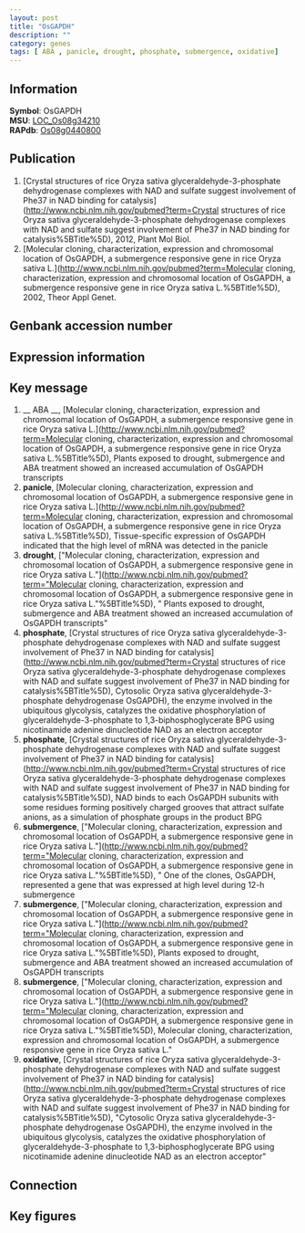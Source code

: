 ```yaml
---
layout: post
title: "OsGAPDH"
description: ""
category: genes
tags: [ ABA , panicle, drought, phosphate, submergence, oxidative]
---
```


## Information
__Symbol__: OsGAPDH  
__MSU__: [LOC_Os08g34210](http://rice.plantbiology.msu.edu/cgi-bin/ORF_infopage.cgi?orf=LOC_Os08g34210)  
__RAPdb__: [Os08g0440800](http://rapdb.dna.affrc.go.jp/viewer/gbrowse_details/irgsp1?name=Os08g0440800)  

## Publication
1. [Crystal structures of rice Oryza sativa glyceraldehyde-3-phosphate dehydrogenase complexes with NAD and sulfate suggest involvement of Phe37 in NAD binding for catalysis](http://www.ncbi.nlm.nih.gov/pubmed?term=Crystal structures of rice Oryza sativa glyceraldehyde-3-phosphate dehydrogenase complexes with NAD and sulfate suggest involvement of Phe37 in NAD binding for catalysis%5BTitle%5D), 2012, Plant Mol Biol.
2. [Molecular cloning, characterization, expression and chromosomal location of OsGAPDH, a submergence responsive gene in rice  Oryza sativa L.](http://www.ncbi.nlm.nih.gov/pubmed?term=Molecular cloning, characterization, expression and chromosomal location of OsGAPDH, a submergence responsive gene in rice  Oryza sativa L.%5BTitle%5D), 2002, Theor Appl Genet.

## Genbank accession number

## Expression information

## Key message
1. __ ABA __, [Molecular cloning, characterization, expression and chromosomal location of OsGAPDH, a submergence responsive gene in rice  Oryza sativa L.](http://www.ncbi.nlm.nih.gov/pubmed?term=Molecular cloning, characterization, expression and chromosomal location of OsGAPDH, a submergence responsive gene in rice  Oryza sativa L.%5BTitle%5D),  Plants exposed to drought, submergence and ABA treatment showed an increased accumulation of OsGAPDH transcripts
2. __panicle__, [Molecular cloning, characterization, expression and chromosomal location of OsGAPDH, a submergence responsive gene in rice  Oryza sativa L.](http://www.ncbi.nlm.nih.gov/pubmed?term=Molecular cloning, characterization, expression and chromosomal location of OsGAPDH, a submergence responsive gene in rice  Oryza sativa L.%5BTitle%5D),  Tissue-specific expression of OsGAPDH indicated that the high level of mRNA was detected in the panicle
3. __drought__, ["Molecular cloning, characterization, expression and chromosomal location of OsGAPDH, a submergence responsive gene in rice  Oryza sativa L."](http://www.ncbi.nlm.nih.gov/pubmed?term="Molecular cloning, characterization, expression and chromosomal location of OsGAPDH, a submergence responsive gene in rice  Oryza sativa L."%5BTitle%5D), " Plants exposed to drought, submergence and ABA treatment showed an increased accumulation of OsGAPDH transcripts"
4. __phosphate__, [Crystal structures of rice Oryza sativa glyceraldehyde-3-phosphate dehydrogenase complexes with NAD and sulfate suggest involvement of Phe37 in NAD binding for catalysis](http://www.ncbi.nlm.nih.gov/pubmed?term=Crystal structures of rice Oryza sativa glyceraldehyde-3-phosphate dehydrogenase complexes with NAD and sulfate suggest involvement of Phe37 in NAD binding for catalysis%5BTitle%5D), Cytosolic Oryza sativa glyceraldehyde-3-phosphate dehydrogenase OsGAPDH), the enzyme involved in the ubiquitous glycolysis, catalyzes the oxidative phosphorylation of glyceraldehyde-3-phosphate to 1,3-biphosphoglycerate BPG using nicotinamide adenine dinucleotide NAD as an electron acceptor
5. __phosphate__, [Crystal structures of rice Oryza sativa glyceraldehyde-3-phosphate dehydrogenase complexes with NAD and sulfate suggest involvement of Phe37 in NAD binding for catalysis](http://www.ncbi.nlm.nih.gov/pubmed?term=Crystal structures of rice Oryza sativa glyceraldehyde-3-phosphate dehydrogenase complexes with NAD and sulfate suggest involvement of Phe37 in NAD binding for catalysis%5BTitle%5D),  NAD binds to each OsGAPDH subunits with some residues forming positively charged grooves that attract sulfate anions, as a simulation of phosphate groups in the product BPG
6. __submergence__, ["Molecular cloning, characterization, expression and chromosomal location of OsGAPDH, a submergence responsive gene in rice  Oryza sativa L."](http://www.ncbi.nlm.nih.gov/pubmed?term="Molecular cloning, characterization, expression and chromosomal location of OsGAPDH, a submergence responsive gene in rice  Oryza sativa L."%5BTitle%5D), " One of the clones, OsGAPDH, represented a gene that was expressed at high level during 12-h submergence
7. __submergence__, ["Molecular cloning, characterization, expression and chromosomal location of OsGAPDH, a submergence responsive gene in rice  Oryza sativa L."](http://www.ncbi.nlm.nih.gov/pubmed?term="Molecular cloning, characterization, expression and chromosomal location of OsGAPDH, a submergence responsive gene in rice  Oryza sativa L."%5BTitle%5D),  Plants exposed to drought, submergence and ABA treatment showed an increased accumulation of OsGAPDH transcripts
8. __submergence__, ["Molecular cloning, characterization, expression and chromosomal location of OsGAPDH, a submergence responsive gene in rice  Oryza sativa L."](http://www.ncbi.nlm.nih.gov/pubmed?term="Molecular cloning, characterization, expression and chromosomal location of OsGAPDH, a submergence responsive gene in rice  Oryza sativa L."%5BTitle%5D), Molecular cloning, characterization, expression and chromosomal location of OsGAPDH, a submergence responsive gene in rice  Oryza sativa L."
9. __oxidative__, [Crystal structures of rice Oryza sativa glyceraldehyde-3-phosphate dehydrogenase complexes with NAD and sulfate suggest involvement of Phe37 in NAD binding for catalysis](http://www.ncbi.nlm.nih.gov/pubmed?term=Crystal structures of rice Oryza sativa glyceraldehyde-3-phosphate dehydrogenase complexes with NAD and sulfate suggest involvement of Phe37 in NAD binding for catalysis%5BTitle%5D), "Cytosolic Oryza sativa glyceraldehyde-3-phosphate dehydrogenase OsGAPDH), the enzyme involved in the ubiquitous glycolysis, catalyzes the oxidative phosphorylation of glyceraldehyde-3-phosphate to 1,3-biphosphoglycerate BPG using nicotinamide adenine dinucleotide NAD as an electron acceptor"

## Connection

## Key figures


